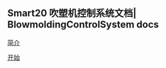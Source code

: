 ## Smart20 吹塑机控制系统文档| BlowmoldingControlSystem docs

[简介](source/docs/README.md)


[开始](source/docs/docs/tutorials/index.md)